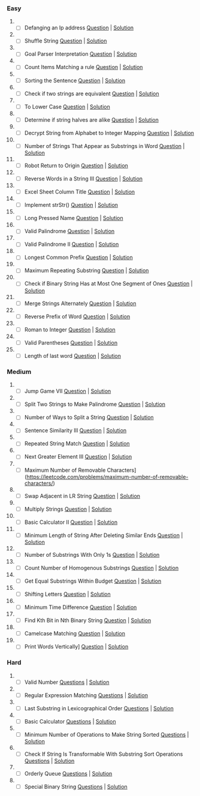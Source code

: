 ### Easy

1. - [ ] Defanging an Ip address
    [Question](https://leetcode.com/problems/defanging-an-ip-address/)
    |
    [Solution]()
2. - [ ] Shuffle String
    [Question](https://leetcode.com/problems/shuffle-string/)
    |
    [Solution]()
3. - [ ] Goal Parser Interpretation
    [Question](https://leetcode.com/problems/goal-parser-interpretation/)
    |
    [Solution]()
4. - [ ] Count Items Matching a rule
    [Question](https://leetcode.com/problems/count-items-matching-a-rule/)
    |
    [Solution]()
5. - [ ] Sorting the Sentence
    [Question](https://leetcode.com/problems/sorting-the-sentence/)
    |
    [Solution]()
6. - [ ] Check if two strings are equivalent
    [Question](https://leetcode.com/problems/check-if-two-string-arrays-are-equivalent/)
    |
    [Solution]()
7. - [ ] To Lower Case
    [Question](https://leetcode.com/problems/to-lower-case/)
    |
    [Solution]()
8. - [ ] Determine if string halves are alike
    [Question](https://leetcode.com/problems/determine-if-string-halves-are-alike/)
    |
    [Solution]()
9.  - [ ] Decrypt String from Alphabet to Integer Mapping
    [Question](https://leetcode.com/problems/decrypt-string-from-alphabet-to-integer-mapping/)
    |
    [Solution]()
10. - [ ] Number of Strings That Appear as Substrings in Word
    [Question](https://leetcode.com/problems/number-of-strings-that-appear-as-substrings-in-word/)
    |
    [Solution]()
11. - [ ] Robot Return to Origin
    [Question](https://leetcode.com/problems/robot-return-to-origin/)
    |
    [Solution]()
12. - [ ] Reverse Words in a String III
    [Question](https://leetcode.com/problems/reverse-words-in-a-string-iii/)
    |
    [Solution]()
13. - [ ] Excel Sheet Column Title
    [Question](https://leetcode.com/problems/excel-sheet-column-title/)
    |
    [Solution]()
14. - [ ] Implement strStr()
    [Question](https://leetcode.com/problems/implement-strstr/)
    |
    [Solution]()
15. - [ ] Long Pressed Name
    [Question](https://leetcode.com/problems/long-pressed-name/)
    |
    [Solution]()
16. - [ ] Valid Palindrome
    [Question](https://leetcode.com/problems/valid-palindrome/)
    |
    [Solution]()
17. - [ ] Valid Palindrome II
    [Question](https://leetcode.com/problems/valid-palindrome-ii/)
    |
    [Solution]()
18. - [ ] Longest Common Prefix
    [Question](https://leetcode.com/problems/longest-common-prefix/)
    |
    [Solution]()
19. - [ ] Maximum Repeating Substring
    [Question](https://leetcode.com/problems/maximum-repeating-substring/)
    |
    [Solution]()
20. - [ ] Check if Binary String Has at Most One Segment of Ones
    [Question](https://leetcode.com/problems/check-if-binary-string-has-at-most-one-segment-of-ones/)
    |
    [Solution]()
21. - [ ] Merge Strings Alternately
    [Question](https://leetcode.com/problems/merge-strings-alternately/)
    |
    [Solution]()
22. - [ ] Reverse Prefix of Word
    [Question](https://leetcode.com/problems/reverse-prefix-of-word/)
    |
    [Solution]()
23. - [ ] Roman to Integer
    [Question](https://leetcode.com/problems/roman-to-integer/)
    |
    [Solution]()
24. - [ ] Valid Parentheses
    [Question](https://leetcode.com/problems/valid-parentheses/)
    |
    [Solution]()
25. - [ ] Length of last word
    [Question](https://leetcode.com/problems/length-of-last-word/)
    |
    [Solution]()

### Medium

1. - [ ] Jump Game VII
    [Question](https://leetcode.com/problems/jump-game-vii/)
    |
    [Solution](./Medium/)
2. - [ ] Split Two Strings to Make Palindrome
    [Question](https://leetcode.com/problems/split-two-strings-to-make-palindrome/)
    |
    [Solution](./Medium/)
3. - [ ] Number of Ways to Split a String
    [Question](https://leetcode.com/problems/number-of-ways-to-split-a-string/)
    |
    [Solution](./Medium/)
4. - [ ] Sentence Similarity III
    [Question](https://leetcode.com/problems/sentence-similarity-iii/)
    |
    [Solution](./Medium/)
5. - [ ] Repeated String Match
    [Question](https://leetcode.com/problems/repeated-string-match/)
    |
    [Solution](./Medium/)
6. - [ ] Next Greater Element III
    [Question](https://leetcode.com/problems/next-greater-element-iii/)
    |
    [Solution](./Medium/)
7. - [ ] Maximum Number of Removable Characters](https://leetcode.com/problems/maximum-number-of-removable-characters/)
8. - [ ] Swap Adjacent in LR String
    [Question](https://leetcode.com/problems/swap-adjacent-in-lr-string/)
    |
    [Solution](./Medium/)
9.  - [ ] Multiply Strings
    [Question](https://leetcode.com/problems/multiply-strings/)
    |
    [Solution](./Medium/)
10. - [ ] Basic Calculator II
    [Question](https://leetcode.com/problems/basic-calculator-ii/)
    |
    [Solution](./Medium/)
11. - [ ] Minimum Length of String After Deleting Similar Ends
    [Question](https://leetcode.com/problems/minimum-length-of-string-after-deleting-similar-ends/)
    |
    [Solution](./Medium/)
12. - [ ] Number of Substrings With Only 1s
    [Question](https://leetcode.com/problems/number-of-substrings-with-only-1s/)
    |
    [Solution](./Medium/)
13. - [ ] Count Number of Homogenous Substrings
    [Question](https://leetcode.com/problems/count-number-of-homogenous-substrings/)
    |
    [Solution](./Medium/)
14. - [ ] Get Equal Substrings Within Budget
    [Question](https://leetcode.com/problems/get-equal-substrings-within-budget/)
    |
    [Solution](./Medium/)
15. - [ ] Shifting Letters
    [Question](https://leetcode.com/problems/shifting-letters/)
    |
    [Solution](./Medium/)
16. - [ ] Minimum Time Difference
    [Question](https://leetcode.com/problems/minimum-time-difference/)
    |
    [Solution](./Medium/)
17. - [ ] Find Kth Bit in Nth Binary String
    [Question](https://leetcode.com/problems/find-kth-bit-in-nth-binary-string/)
    |
    [Solution](./Medium/)
18. - [ ] Camelcase Matching
    [Question](https://leetcode.com/problems/camelcase-matching/)
    |
    [Solution](./Medium/)
19. - [ ] Print Words Vertically]
    [Question](https://leetcode.com/problems/print-words-vertically/)
    |
    [Solution](./Medium/)

### Hard

1. - [ ] Valid Number
    [Questions](https://leetcode.com/problems/valid-number/)
    |
    [Solution](./Hard/)
2. - [ ] Regular Expression Matching
    [Questions](https://leetcode.com/problems/regular-expression-matching/)
    |
    [Solution](./Hard/)
3. - [ ] Last Substring in Lexicographical Order
    [Questions](https://leetcode.com/problems/last-substring-in-lexicographical-order/)
    |
    [Solution](./Hard/)
4. - [ ] Basic Calculator
    [Questions](https://leetcode.com/problems/basic-calculator/)
    |
    [Solution](./Hard/)
5. - [ ] Minimum Number of Operations to Make String Sorted
    [Questions](https://leetcode.com/problems/minimum-number-of-operations-to-make-string-sorted/)
    |
    [Solution](./Hard/)
6. - [ ] Check If String Is Transformable With Substring Sort Operations
    [Questions](https://leetcode.com/problems/check-if-string-is-transformable-with-substring-sort-operations/)
    |
    [Solution](./Hard/)
7. - [ ] Orderly Queue
    [Questions](https://leetcode.com/problems/orderly-queue/)
    |
    [Solution](./Hard/)
8. - [ ] Special Binary String
    [Questions](https://leetcode.com/problems/special-binary-string/)
    |
    [Solution](./Hard/)